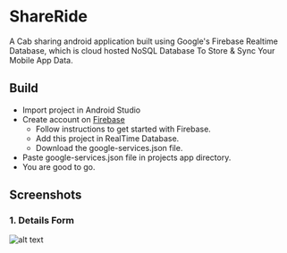 # ShareRide

A Cab sharing android application built using Google's Firebase Realtime Database, which is cloud
hosted NoSQL Database To Store & Sync Your Mobile App Data.

## Build

  * Import project in Android Studio
  * Create account on [Firebase](https://firebase.google.com/)
    * Follow instructions to get started with Firebase.
    * Add this project in RealTime Database.
    * Download the google-services.json file.
  * Paste google-services.json file in projects app directory.
  * You are good to go.

## Screenshots

### 1. Details Form

![alt text](READMEIMG/Details.png=250x250)